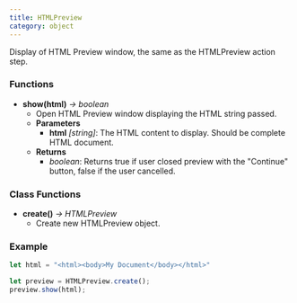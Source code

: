 ```yaml
---
title: HTMLPreview
category: object
---
```


Display of HTML Preview window, the same as the HTMLPreview action step.

### Functions

- **show(html)** *-> boolean*
  - Open HTML Preview window displaying the HTML string passed.
  - **Parameters**
    - **html** _[string]_: The HTML content to display. Should be complete HTML document.
  - **Returns**
    - *boolean*: Returns true if user closed preview with the "Continue" button, false if the user cancelled.

### Class Functions

- **create()** *-> HTMLPreview*
  - Create new HTMLPreview object.

### Example

```javascript
let html = "<html><body>My Document</body></html>"

let preview = HTMLPreview.create();
preview.show(html);
```
